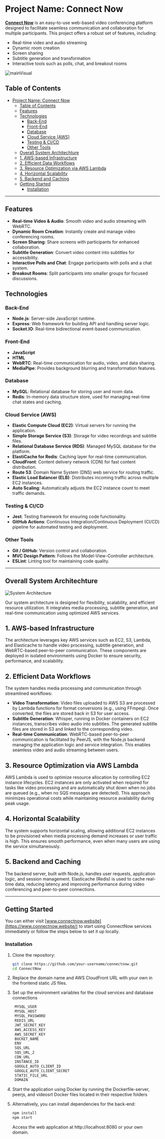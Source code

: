 # Project Name: Connect Now

[**Connect Now**](https://www.connectnow.website/) is an easy-to-use web-based video conferencing platform designed to facilitate seamless communication and collaboration for multiple participants. This project offers a robust set of features, including:

- Real-time video and audio streaming
- Dynamic room creation
- Screen sharing
- Subtitle generation and transformation
- Interactive tools such as polls, chat, and breakout rooms

![mainVisual](static/images/README/mainVisual.png)
## Table of Contents
- [Project Name: Connect Now](#project-name-connect-now)
  - [Table of Contents](#table-of-contents)
  - [Features](#features)
  - [Technologies](#technologies)
    - [Back-End](#back-end)
    - [Front-End](#front-end)
    - [Database](#database)
    - [Cloud Service (AWS)](#cloud-service-aws)
    - [Testing \& CI/CD](#testing--cicd)
    - [Other Tools](#other-tools)
  - [Overall System Architechture](#overall-system-architechture)
  - [1. AWS-based Infrastructure](#1-aws-based-infrastructure)
  - [2. Efficient Data Workflows](#2-efficient-data-workflows)
  - [3. Resource Optimization via AWS Lambda](#3-resource-optimization-via-aws-lambda)
  - [4. Horizontal Scalability](#4-horizontal-scalability)
  - [5. Backend and Caching](#5-backend-and-caching)
  - [Getting Started](#getting-started)
    - [Installation](#installation)

---

## Features
- **Real-time Video & Audio**: Smooth video and audio streaming with WebRTC.
- **Dynamic Room Creation**: Instantly create and manage video conferencing rooms.
- **Screen Sharing**: Share screens with participants for enhanced collaboration.
- **Subtitle Generation**: Convert video content into subtitles for accessibility.
- **Interactive Polls and Chat**: Engage participants with polls and a chat system.
- **Breakout Rooms**: Split participants into smaller groups for focused discussions.

## Technologies

### Back-End
- **Node.js**: Server-side JavaScript runtime.
- **Express**: Web framework for building API and handling server logic.
- **Socket.IO**: Real-time bidirectional event-based communication.

### Front-End
- **JavaScript**
- **HTML**
- **WebRTC**: Real-time communication for audio, video, and data sharing.
- **MediaPipe**: Provides background blurring and transformation features.

### Database
- **MySQL**: Relational database for storing user and room data.
- **Redis**: In-memory data structure store, used for managing real-time chat states and caching.

### Cloud Service (AWS)
- **Elastic Compute Cloud (EC2)**: Virtual servers for running the application.
- **Simple Storage Service (S3)**: Storage for video recordings and subtitle files.
- **Relational Database Service (RDS)**: Managed MySQL database for the platform.
- **ElastiCache for Redis**: Caching layer for real-time communication.
- **CloudFront**: Content delivery network (CDN) for fast content distribution.
- **Route 53**: Domain Name System (DNS) web service for routing traffic.
- **Elastic Load Balancer (ELB)**: Distributes incoming traffic across multiple EC2 instances.
- **Auto Scaling**: Automatically adjusts the EC2 instance count to meet traffic demands.

### Testing & CI/CD
- **Jest**: Testing framework for ensuring code functionality.
- **GitHub Actions**: Continuous Integration/Continuous Deployment (CI/CD) pipeline for automated testing and deployment.

### Other Tools
- **Git / GitHub**: Version control and collaboration.
- **MVC Design Pattern**: Follows the Model-View-Controller architecture.
- **ESLint**: Linting tool for maintaining code quality.

---

## Overall System Architechture

![System Architecture](static/images/README/architecture.png)

Our system architecture is designed for flexibility, scalability, and efficient resource utilization. It integrates media processing, subtitle generation, and real-time communication using optimized AWS services.

## 1. AWS-based Infrastructure
The architecture leverages key AWS services such as EC2, S3, Lambda, and Elasticache to handle video processing, subtitle generation, and WebRTC-based peer-to-peer communication. These components are deployed in isolated environments using Docker to ensure security, performance, and scalability.

## 2. Efficient Data Workflows
The system handles media processing and communication through streamlined workflows:
  - **Video Transformation**: Video files uploaded to AWS S3 are processed by Lambda functions for format conversions (e.g., using FFmpeg). Once converted, the files are stored back in S3 for user access.
  - **Subtitle Generation**: Whisper, running in Docker containers on EC2 instances, transcribes video audio into subtitles. The generated subtitle files are stored in S3 and linked to the corresponding video.
  - **Real-time Communication**: WebRTC-based peer-to-peer communication is facilitated by PeerJS, with the Node.js backend managing the application logic and service integration. This enables seamless video and audio streaming between users.

## 3. Resource Optimization via AWS Lambda
AWS Lambda is used to optimize resource allocation by controlling EC2 instance lifecycles. EC2 instances are only activated when required for tasks like video processing and are automatically shut down when no jobs are queued (e.g., when no SQS messages are detected). This approach minimizes operational costs while maintaining resource availability during peak usage.

## 4. Horizontal Scalability
The system supports horizontal scaling, allowing additional EC2 instances to be provisioned when media processing demand increases or user traffic is high. This ensures smooth performance, even when many users are using the service simultaneously.

## 5. Backend and Caching
The backend server, built with Node.js, handles user requests, application logic, and session management. Elasticache (Redis) is used to cache real-time data, reducing latency and improving performance during video conferencing and peer-to-peer connections.

---

## Getting Started

You can either visit [www.connectnow.website](https://www.connectnow.website/) to start using ConnectNow services immediately or follow the steps below to set it up locally.

### Installation

1. Clone the repository:
   ```bash
   git clone https://github.com/your-username/connectnow.git
   cd ConnectNow
2. Replace the domain name and AWS CloudFront URL with your own in the frontend static JS files.
3. Set up the environment variables for the cloud services and database connections
   ```bash
    MYSQL_USER
    MYSQL_HOST
    MYSQL_PASSWORD
    REDIS_URL
    JWT_SECRET_KEY
    AWS_ACCESS_KEY
    AWS_SECRET_KEY
    BUCKET_NAME
    ENV
    SQS_URL
    SQS_URL_2
    CDN_URL
    INSTANCE_ID
    GOOGLE_AUTO_CLIENT_ID
    GOOGLE_AUTO_CLIENT_SECRET
    STATIC_FILE_URL
    DOMAIN

4. Start the application using Docker by running the Dockerfile-server, peerjs, and videosrt Docker files located in their respective folders

5. Alternatively, you can install dependencies for the back-end:
   ```bash
   npm install
   npm start
   ```
   Access the web application at http://localhost:8080 or your own domain.